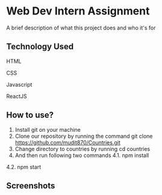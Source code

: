 
# Web Dev Intern Assignment

A brief description of what this project does and who it's for


## Technology Used

HTML

CSS

Javascript

ReactJS


  
## How to use?

1. Install git on your machine
2. Clone our repository by running the command git clone https://github.com/mudit870/Countries.git
3. Change directory to countries by running cd countries
4. And then run following two commands
4.1. npm install

4.2. npm start



  
## Screenshots



  